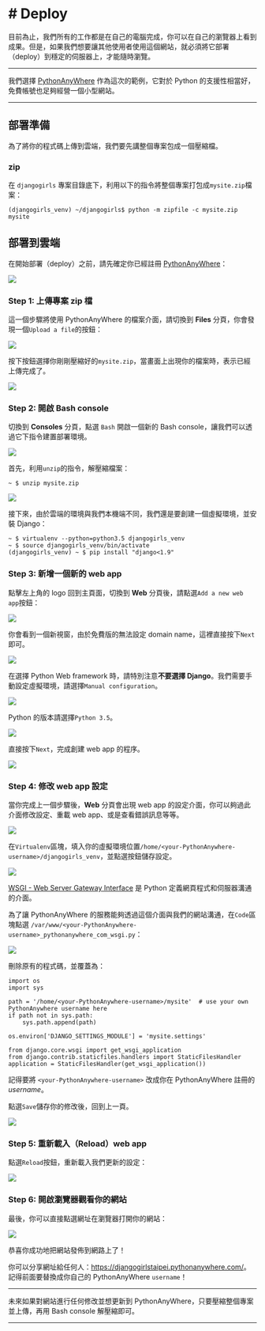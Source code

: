 # # Deploy

目前為止，我們所有的工作都是在自己的電腦完成，你可以在自己的瀏覽器上看到成果。但是，如果我們想要讓其他使用者使用這個網站，就必須將它部署（deploy）到穩定的伺服器上，才能隨時瀏覽。

---

我們選擇 [PythonAnyWhere](https://www.pythonanywhere.com/) 作為這次的範例，它對於 Python 的支援性相當好，免費帳號也足夠經營一個小型網站。

---

## 部署準備

為了將你的程式碼上傳到雲端，我們要先講整個專案包成一個壓縮檔。

### zip

在 `djangogirls` 專案目錄底下，利用以下的指令將整個專案打包成`mysite.zip`檔案：

```
(djangogirls_venv) ~/djangogirls$ python -m zipfile -c mysite.zip mysite
```


## 部署到雲端

在開始部署（deploy）之前，請先確定你已經註冊 [PythonAnyWhere](https://www.pythonanywhere.com/)：

![](./../images/PythonAnyWhere-signup.png)

### Step 1: 上傳專案 zip 檔


這一個步驟將使用 PythonAnyWhere 的檔案介面，請切換到 **Files** 分頁，你會發現一個`Upload a file`的按鈕：

![](./../images/PythonAnyWhere-upload.png)

按下按鈕選擇你剛剛壓縮好的`mysite.zip`，當畫面上出現你的檔案時，表示已經上傳完成了。

![](./../images/PythonAnyWhere-upload-done.png)

### Step 2: 開啟 Bash console

切換到 **Consoles** 分頁，點選 `Bash` 開啟一個新的 Bash console，讓我們可以透過它下指令建置部署環境。

![](./../images/PythonAnyWhere-consoles.png)

首先，利用`unzip`的指令，解壓縮檔案：

```
~ $ unzip mysite.zip
```

![](./../images/PythonAnyWhere-bash.png)

接下來，由於雲端的環境與我們本機端不同，我們還是要創建一個虛擬環境，並安裝 Django：

```
~ $ virtualenv --python=python3.5 djangogirls_venv
~ $ source djangogirls_venv/bin/activate
(djangogirls_venv) ~ $ pip install "django<1.9"

```


### Step 3: 新增一個新的 web app

點擊左上角的 logo 回到主頁面，切換到 **Web** 分頁後，請點選`Add a new web app`按鈕：

![](./../images/PythonAnyWhere-web.png)

你會看到一個新視窗，由於免費版的無法設定 domain name，這裡直接按下`Next`即可。

![](./../images/PythonAnyWhere-new-web-1.png)

在選擇 Python Web framework 時，請特別注意**不要選擇 Django**。我們需要手動設定虛擬環境，請選擇`Manual configuration`。

![](./../images/PythonAnyWhere-new-web-2.png)

Python 的版本請選擇`Python 3.5`。

![](./../images/PythonAnyWhere-new-web-3.png)

直接按下`Next`，完成創建 web app 的程序。

![](./../images/PythonAnyWhere-new-web-4.png)

### Step 4: 修改 web app 設定

當你完成上一個步驟後，**Web** 分頁會出現 web app 的設定介面，你可以夠過此介面修改設定、重載 web app、或是查看錯誤訊息等等。

![](./../images/PythonAnyWhere-web-config.png)

在`Virtualenv`區塊，填入你的虛擬環境位置`/home/<your-PythonAnywhere-username>/djangogirls_venv`，並點選按鈕儲存設定。

![](./../images/PythonAnyWhere-venv.png)

[WSGI - Web Server Gateway Interface](http://webpython.codepoint.net/wsgi_tutorial) 是 Python 定義網頁程式和伺服器溝通的介面。

為了讓 PythonAnyWhere 的服務能夠透過這個介面與我們的網站溝通，在`Code`區塊點選 `/var/www/<your-PythonAnywhere-username>_pythonanywhere_com_wsgi.py`：

![](./../images/PythonAnyWhere-wsgi.png)

刪除原有的程式碼，並覆蓋為：

```
import os
import sys

path = '/home/<your-PythonAnywhere-username>/mysite'  # use your own PythonAnywhere username here
if path not in sys.path:
    sys.path.append(path)

os.environ['DJANGO_SETTINGS_MODULE'] = 'mysite.settings'

from django.core.wsgi import get_wsgi_application
from django.contrib.staticfiles.handlers import StaticFilesHandler
application = StaticFilesHandler(get_wsgi_application())
```

記得要將 `<your-PythonAnywhere-username>` 改成你在 PythonAnyWhere 註冊的 *username*。

點選`Save`儲存你的修改後，回到上一頁。

![](./../images/PythonAnyWhere-wsgi-save.png)

### Step 5: 重新載入（Reload）web app

點選`Reload`按鈕，重新載入我們更新的設定：

![](./../images/PythonAnyWhere-reload.png)

### Step 6: 開啟瀏覽器觀看你的網站

最後，你可以直接點選網址在瀏覽器打開你的網站：

![](./../images/PythonAnyWhere-url.png)

恭喜你成功地把網站發佈到網路上了！



你可以分享網址給任何人：<https://djangogirlstaipei.pythonanywhere.com/>。記得前面要替換成你自己的 PythonAnyWhere `username`！

---

未來如果對網站進行任何修改並想更新到 PythonAnyWhere，只要壓縮整個專案並上傳，再用 Bash console 解壓縮即可。

---
